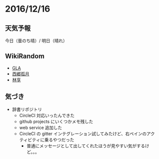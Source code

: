# 2016/12/16

## 天気予報

今日（曇のち晴）/ 明日（晴れ）

## WikiRandom

* [GLA](https://ja.wikipedia.org/wiki/GLA)
* [西郷孤月](https://ja.wikipedia.org/wiki/%E8%A5%BF%E9%83%B7%E5%AD%A4%E6%9C%88)
* [林享](https://ja.wikipedia.org/wiki/%E6%9E%97%E4%BA%AB)

## 気づき

* 辞書リポジトリ
    * CircleCI 対応いったんできた
    * github projects にいくつかメモ残した
    * web service 追加した
    * CircleCI の gitter インテグレーション試してみたけど、右ペインのアクティビティに乗るやつだった
        * 普通にメッセージとして出してくれたほうが見やすい気がするけど。。。
